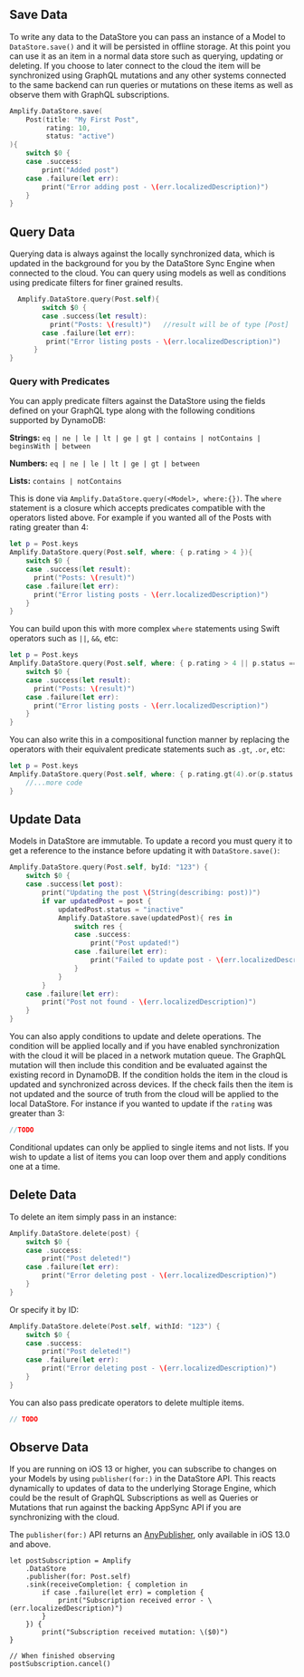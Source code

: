 ## Save Data

To write any data to the DataStore you can pass an instance of a Model to `DataStore.save()` and it will be persisted in offline storage. At this point you can use it as an item in a normal data store such as querying, updating or deleting. If you choose to later connect to the cloud the item will be synchronized using GraphQL mutations and any other systems connected to the same backend can run queries or mutations on these items as well as observe them with GraphQL subscriptions.

```swift
Amplify.DataStore.save(
    Post(title: "My First Post",
         rating: 10,
         status: "active")
){
    switch $0 {
    case .success:
        print("Added post")
    case .failure(let err):
        print("Error adding post - \(err.localizedDescription)")
    }
}
```
## Query Data

Querying data is always against the locally synchronized data, which is updated in the background for you by the DataStore Sync Engine when connected to the cloud. You can query using models as well as conditions using predicate filters for finer grained results.

```swift
  Amplify.DataStore.query(Post.self){
        switch $0 {
        case .success(let result):
          print("Posts: \(result)")   //result will be of type [Post]
        case .failure(let err):
         print("Error listing posts - \(err.localizedDescription)")
      }
}
```

### Query with Predicates

You can apply predicate filters against the DataStore using the fields defined on your GraphQL type along with the following conditions supported by DynamoDB:

**Strings:** `eq | ne | le | lt | ge | gt | contains | notContains | beginsWith | between`

**Numbers:** `eq | ne | le | lt | ge | gt | between`

**Lists:** `contains | notContains`

This is done via `Amplify.DataStore.query(<Model>, where:{})`. The `where` statement is a closure which accepts predicates compatible with the operators listed above. For example if you wanted all of the Posts with rating greater than 4:

```swift
let p = Post.keys
Amplify.DataStore.query(Post.self, where: { p.rating > 4 }){
    switch $0 {
    case .success(let result):
      print("Posts: \(result)")
    case .failure(let err):
      print("Error listing posts - \(err.localizedDescription)")
    }
}
```

You can build upon this with more complex `where` statements using Swift operators such as `||`, `&&`, etc:

```swift
let p = Post.keys
Amplify.DataStore.query(Post.self, where: { p.rating > 4 || p.status == "active" }){
    switch $0 {
    case .success(let result):
      print("Posts: \(result)")
    case .failure(let err):
      print("Error listing posts - \(err.localizedDescription)")
    }
}
```

You can also write this in a compositional function manner by replacing the operators with their equivalent predicate statements such as `.gt`, `.or`, etc:

```swift
let p = Post.keys
Amplify.DataStore.query(Post.self, where: { p.rating.gt(4).or(p.status.eq("active")) }){
    //...more code
}
```

## Update Data

Models in DataStore are immutable. To update a record you must query it to get a reference to the instance before updating it with `DataStore.save()`:

```swift
Amplify.DataStore.query(Post.self, byId: "123") {
    switch $0 {
    case .success(let post):
        print("Updating the post \(String(describing: post))")
        if var updatedPost = post {
            updatedPost.status = "inactive"
            Amplify.DataStore.save(updatedPost){ res in
                switch res {
                case .success:
                    print("Post updated!")
                case .failure(let err):
                    print("Failed to update post - \(err.localizedDescription)")
                }
            }
        }
    case .failure(let err):
        print("Post not found - \(err.localizedDescription)")
    }
}
```

You can also apply conditions to update and delete operations. The condition will be applied locally and if you have enabled synchronization with the cloud it will be placed in a network mutation queue. The GraphQL mutation will then include this condition and be evaluated against the existing record in DynamoDB. If the condition holds the item in the cloud is updated and synchronized across devices. If the check fails then the item is not updated and the source of truth from the cloud will be applied to the local DataStore. For instance if you wanted to update if the `rating` was greater than 3:

```swift
//TODO
```

Conditional updates can only be applied to single items and not lists. If you wish to update a list of items you can loop over them and apply conditions one at a time.

## Delete Data

To delete an item simply pass in an instance:

```swift
Amplify.DataStore.delete(post) {
    switch $0 {
    case .success:
        print("Post deleted!")
    case .failure(let err):
        print("Error deleting post - \(err.localizedDescription)")
    }
}
```

Or specify it by ID:

```swift
Amplify.DataStore.delete(Post.self, withId: "123") {
    switch $0 {
    case .success:
        print("Post deleted!")
    case .failure(let err):
        print("Error deleting post - \(err.localizedDescription)")
    }
}
```

You can also pass predicate operators to delete multiple items. 

```swift
// TODO
```

## Observe Data

If you are running on iOS 13 or higher, you can subscribe to changes on your Models by using `publisher(for:)` in the DataStore API. This reacts dynamically to updates of data to the underlying Storage Engine, which could be the result of GraphQL Subscriptions as well as Queries or Mutations that run against the backing AppSync API if you are synchronizing with the cloud. 

The `publisher(for:)` API returns an [AnyPublisher](https://developer.apple.com/documentation/combine/anypublisher), only available in iOS 13.0 and above.

```
let postSubscription = Amplify
    .DataStore
    .publisher(for: Post.self)
    .sink(receiveCompletion: { completion in
        if case .failure(let err) = completion {
            print("Subscription received error - \(err.localizedDescription)")
        }
    }) {
        print("Subscription received mutation: \($0)")
}

// When finished observing
postSubscription.cancel()
```
